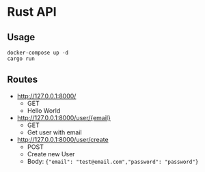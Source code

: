 # Rust API

## Usage
```shell
docker-compose up -d
cargo run
```

## Routes

* http://127.0.0.1:8000/
  * GET
  * Hello World
* http://127.0.0.1:8000/user/{email}
  * GET
  * Get user with email
* http://127.0.0.1:8000/user/create
  * POST
  * Create new User
  * Body: `{"email": "test@email.com","password": "password"}`